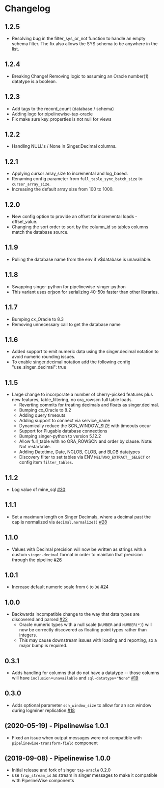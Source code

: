 # Changelog

## 1.2.5
 * Resolving bug in the filter_sys_or_not function to handle an empty schema filter.
   The fix also allows the SYS schema to be anywhere in the list.

## 1.2.4
 * Breaking Change! Removing logic to assuming an Oracle number(1) datatype is a boolean.

## 1.2.3
 * Add tags to the record_count (database / schema)
 * Adding logo for pipelinewise-tap-oracle
 * Fix make sure key_properties is not null for views

## 1.2.2
 * Handling NULL's / None in Singer.Decimal columns.

## 1.2.1
 * Applying cursor array_size to incremental and log_based.
 * Renaming config parameter from `full_table_sync_batch_size` to `cursor_array_size`.
 * Increasing the default array size from 100 to 1000.

## 1.2.0
 * New config option to provide an offset for incremental loads - offset_value.
 * Changing the sort order to sort by the column_id so tables columns match the database source.

## 1.1.9
 * Pulling the database name from the env if v$database is unavailable.

## 1.1.8
 * Swapping singer-python for pipelinewise-singer-python
 * This variant uses orjson for serializing 40-50x faster than other libraries.

## 1.1.7
 * Bumping cx_Oracle to 8.3
 * Removing unnecessary call to get the database name 

## 1.1.6
 * Added support to emit numeric data using the singer.decimal notation to avoid numeric rounding issues.
 * To enable singer.decimal notation add the following config "use_singer_decimal": true

## 1.1.5
 * Large change to incorporate a number of cherry-picked features plus new features, table_filtering, no ora_rowscn full table loads.
   * Reverting commits for treating decimals and floats as singer.decimal.
   * Bumping cx_Oracle to 8.2
   * Adding query timeouts
   * Adding support to connect via service_name
   * Dynamically reduce the SCN_WINDOW_SIZE with timeouts occur
   * Support for Plugable database connections
   * Bumping singer-python to version 5.12.2
   * Allow full_table with no ORA_ROWSCN and order by clause. Note: Not restartable.
   * Adding Datetime, Date, NCLOB, CLOB, and BLOB datatypes
   * Discovery filter to set tables via ENV `MELTANO_EXTRACT__SELECT` or config item `filter_tables`.

## 1.1.2
 * Log value of mine_sql [#30](https://github.com/singer-io/tap-oracle/pull/30)

## 1.1.1
 * Set a maximum length on Singer Decimals, where a decimal past the cap is normalized via `decimal.normalize()` [#28](https://github.com/singer-io/tap-oracle/pull/28)

## 1.1.0
 * Values with Decimal precision will now be written as strings with a custom `singer.decimal` format in order to maintain that precision through the pipeline [#26](https://github.com/singer-io/tap-oracle/pull/26)

## 1.0.1
 * Increase default numeric scale from `6` to `38` [#24](https://github.com/singer-io/tap-oracle/pull/24)

## 1.0.0
 * Backwards incompatible change to the way that data types are discovered and parsed [#22](https://github.com/singer-io/tap-oracle/pull/22)
   * Oracle numeric types with a null scale (`NUMBER` and `NUMBER(*)`) will now be correctly discovered as floating point types rather than integers.
   * This may cause downstream issues with loading and reporting, so a major bump is required.

## 0.3.1
 * Adds handling for columns that do not have a datatype -- those columns will have `inclusion`=`unavailable` and `sql-datatype`=`"None"` [#19](https://github.com/singer-io/tap-oracle/pull/19)

## 0.3.0
 * Adds optional parameter `scn_window_size` to allow for an scn window during logminer replication [#18](https://github.com/singer-io/tap-oracle/pull/18)

## (2020-05-19) - Pipelinewise 1.0.1 

 * Fixed an issue when output messages were not compatible with `pipelinewise-transform-field` component

## (2019-09-08) - Pipelinewise 1.0.0 

 * Initial release and fork of singer `tap-oracle` 0.2.0
 * use `trap_stream_id` as stream in singer messages to make it compatible with PipelineWise components
